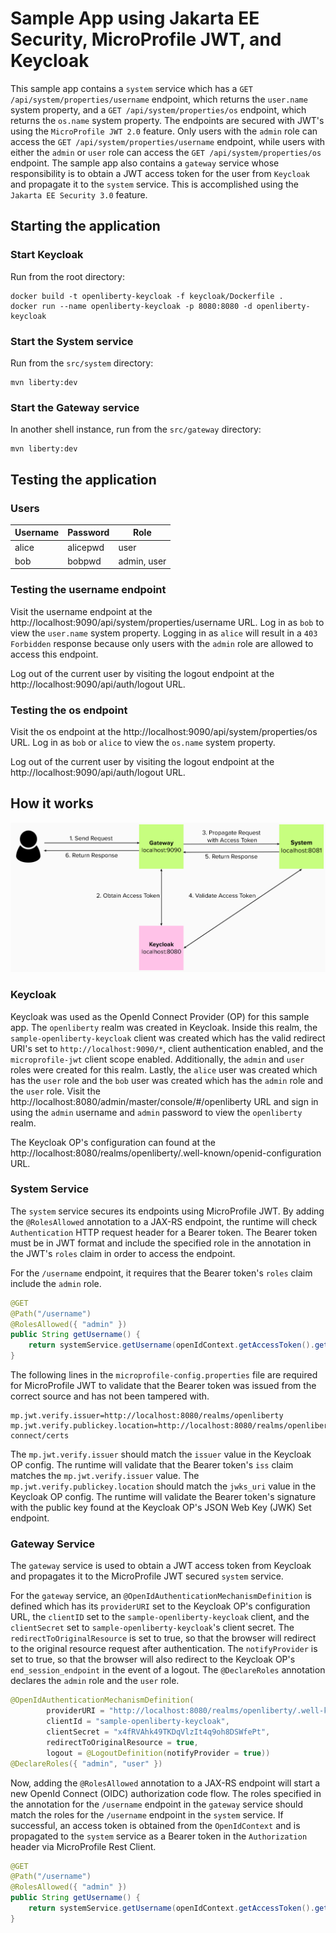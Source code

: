 # Sample App using Jakarta EE Security, MicroProfile JWT, and Keycloak

This sample app contains a `system` service which has a `GET /api/system/properties/username` endpoint, which returns the `user.name` system property, and a `GET /api/system/properties/os` endpoint, which returns the `os.name` system property. The endpoints are secured with JWT's using the `MicroProfile JWT 2.0` feature. Only users with the `admin` role can access the `GET /api/system/properties/username` endpoint, while users with either the `admin` or `user` role can access the `GET /api/system/properties/os` endpoint. The sample app also contains a `gateway` service whose responsibility is to obtain a JWT access token for the user from `Keycloak` and propagate it to the `system` service. This is accomplished using the `Jakarta EE Security 3.0` feature.

## Starting the application

### Start Keycloak

Run from the root directory:

```
docker build -t openliberty-keycloak -f keycloak/Dockerfile .
docker run --name openliberty-keycloak -p 8080:8080 -d openliberty-keycloak
```

### Start the System service

Run from the `src/system` directory:

```
mvn liberty:dev
```

### Start the Gateway service

In another shell instance, run from the `src/gateway` directory:

```
mvn liberty:dev
```

## Testing the application

### Users

| Username   | Password   | Role        |
| ---------- | ---------- | ----------- |
| alice      | alicepwd   | user        |
| bob        | bobpwd     | admin, user |

### Testing the username endpoint

Visit the username endpoint at the http://localhost:9090/api/system/properties/username URL. Log in as `bob` to view the `user.name` system property. Logging in as `alice` will result in a `403 Forbidden` response because only users with the `admin` role are allowed to access this endpoint.

Log out of the current user by visiting the logout endpoint at the http://localhost:9090/api/auth/logout URL.

### Testing the os endpoint

Visit the os endpoint at the http://localhost:9090/api/system/properties/os URL. Log in as `bob` or `alice` to view the `os.name` system property.

Log out of the current user by visiting the logout endpoint at the http://localhost:9090/api/auth/logout URL.

## How it works

![Token propagation diagram](/assets/diagram.png)

### Keycloak

Keycloak was used as the OpenId Connect Provider (OP) for this sample app. The `openliberty` realm was created in Keycloak. Inside this realm, the `sample-openliberty-keycloak` client was created which has the valid redirect URI's set to `http://localhost:9090/*`, client authentication enabled, and the `microprofile-jwt` client scope enabled. Additionally, the `admin` and `user` roles were created for this realm. Lastly, the `alice` user was created which has the `user` role and the `bob` user was created which has the `admin` role and the `user` role. Visit the http://localhost:8080/admin/master/console/#/openliberty URL and sign in using the `admin` username and `admin` password to view the `openliberty` realm.

The Keycloak OP's configuration can found at the http://localhost:8080/realms/openliberty/.well-known/openid-configuration URL.

### System Service

The `system` service secures its endpoints using MicroProfile JWT. By adding the `@RolesAllowed` annotation to a JAX-RS endpoint, the runtime will check `Authentication` HTTP request header for a Bearer token. The Bearer token must be in JWT format and include the specified role in the annotation in the JWT's `roles` claim in order to access the endpoint.

For the `/username` endpoint, it requires that the Bearer token's `roles` claim include the `admin` role.

```java
@GET
@Path("/username")
@RolesAllowed({ "admin" })
public String getUsername() {
    return systemService.getUsername(openIdContext.getAccessToken().getToken());
}
```

The following lines in the `microprofile-config.properties` file are required for MicroProfile JWT to validate that the Bearer token was issued from the correct source and has not been tampered with.

```properties
mp.jwt.verify.issuer=http://localhost:8080/realms/openliberty
mp.jwt.verify.publickey.location=http://localhost:8080/realms/openliberty/protocol/openid-connect/certs
```

The `mp.jwt.verify.issuer` should match the `issuer` value in the Keycloak OP config. The runtime will validate that the Bearer token's `iss` claim matches the `mp.jwt.verify.issuer` value. The `mp.jwt.verify.publickey.location` should match the `jwks_uri` value in the Keycloak OP config. The runtime will validate the Bearer token's signature with the public key found at the Keycloak OP's JSON Web Key (JWK) Set endpoint.

### Gateway Service

The `gateway` service is used to obtain a JWT access token from Keycloak and propagates it to the MicroProfile JWT secured `system` service.

For the `gateway` service, an `@OpenIdAuthenticationMechanismDefinition` is defined which has its `providerURI` set to the Keycloak OP's configuration URL, the `clientID` set to the `sample-openliberty-keycloak` client, and the `clientSecret` set to `sample-openliberty-keycloak`'s client secret. The `redirectToOriginalResource` is set to true, so that the browser will redirect to the original resource request after authentication. The `notifyProvider` is set to true, so that the browser will also redirect to the Keycloak OP's `end_session_endpoint` in the event of a logout. The `@DeclareRoles` annotation declares the `admin` role and the `user` role.

```java
@OpenIdAuthenticationMechanismDefinition(
        providerURI = "http://localhost:8080/realms/openliberty/.well-known/openid-configuration",
        clientId = "sample-openliberty-keycloak",
        clientSecret = "x4fRVAhk49TKDqVlzIt4q9oh8DSWfePt",
        redirectToOriginalResource = true,
        logout = @LogoutDefinition(notifyProvider = true))
@DeclareRoles({ "admin", "user" })
```

Now, adding the `@RolesAllowed` annotation to a JAX-RS endpoint will start a new OpenId Connect (OIDC) authorization code flow. The roles specified in the annotation for the `/username` endpoint in the `gateway` service should match the roles for the `/username` endpoint in the `system` service. If successful, an access token is obtained from the `OpenIdContext` and is propagated to the `system` service as a Bearer token in the `Authorization` header via MicroProfile Rest Client.

```java
@GET
@Path("/username")
@RolesAllowed({ "admin" })
public String getUsername() {
    return systemService.getUsername(openIdContext.getAccessToken().getToken());
}
```
